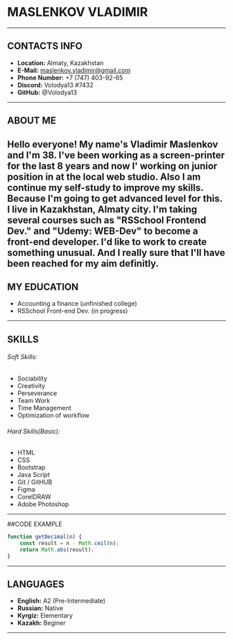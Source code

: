 # MASLENKOV  VLADIMIR 
---
## CONTACTS INFO
* __Location:__ Almaty, Kazakhstan
* __E-Mail:__ maslenkov.vladimir@gmail.com
* __Phone Number:__ +7 (747) 403-92-65
* __Discord:__ Volodya13 #7432
* __GitHub:__ @Volodya13
---
## ABOUT ME
Hello everyone! My name's Vladimir Maslenkov and I'm 38. I've been      working as a screen-printer for the last 8 years and now I' working on junior position in at the local web studio. Also I am continue my self-study to improve my skills. Because I'm going to get advanced level for this. I live in Kazakhstan, Almaty city. I'm taking several courses such as "RSSchool Frontend Dev." and "Udemy: WEB-Dev" to become a front-end developer. I'd like to work to create something unusual. And I really sure that I'll have been reached for my aim definitly.
---
## MY EDUCATION
* Accounting a finance (unfinished college)
* RSSchool Front-end Dev. (in progress)
---
## SKILLS
###### Soft Skills:
* Sociability
* Creativity
* Perseverance
* Team Work
* Time Management
* Optimization of workflow 
###### Hard Skills(Basic):
* HTML
* CSS
* Bootstrap
* Java Script
* Git / GitHUB
* Figma
* CorelDRAW
* Adobe Photoshop
---
##CODE EXAMPLE
```JavaScript
function getDecimal(n) { 
    const result = n - Math.ceil(n);
    return Math.abs(result);
}
```
---
## LANGUAGES
* __English:__ A2 (Pre-Intermediate)
* __Russian:__ Native
* __Kyrgiz:__ Elementary
* __Kazakh:__ Beginer
---
